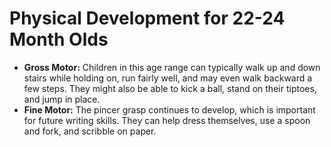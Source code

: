 
# Physical Development for 22-24 Month Olds

*   **Gross Motor:** Children in this age range can typically walk up and down stairs while holding on, run fairly well, and may even walk backward a few steps. They might also be able to kick a ball, stand on their tiptoes, and jump in place.
*   **Fine Motor:** The pincer grasp continues to develop, which is important for future writing skills. They can help dress themselves, use a spoon and fork, and scribble on paper.
